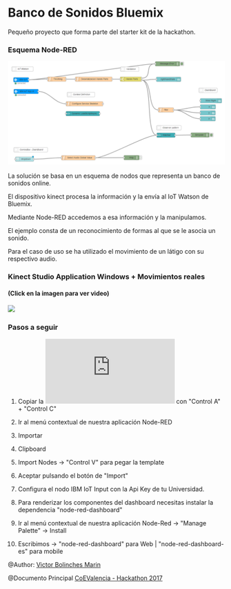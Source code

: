 # Banco de Sonidos Bluemix
Pequeño proyecto que forma parte del starter kit de la hackathon.

### Esquema Node-RED

![](https://github.com/vicboma1/BancoDeSonidosBluemix/blob/master/assets/_bancoDeSonidosBluemix.png)

La solución se basa en un esquema de nodos que representa un banco de sonidos online.

El dispositivo kinect procesa la información y la envía al IoT Watson de Bluemix.

Mediante Node-RED accedemos a esa información y la manipulamos.

El ejemplo consta de un reconocimiento de formas al que se le asocia un sonido.

Para el caso de uso se ha utilizado el movimiento de un látigo con su respectivo audio.


### Kinect Studio Application Windows + Movimientos reales 
#### (Click en la imagen para ver video)

[![](http://img.youtube.com/vi/IXQ_oDFuQiU/0.jpg)](https://www.youtube.com/watch?v=IXQ_oDFuQiU "Banco de sonidos")

### Pasos a seguir 

1.   Copiar la ![Plantilla txt](https://github.com/vicboma1/BancoDeSonidosBluemix/blob/master/assets/_bancoDeSonidosBuemix.txt) con "Control A" + "Control C"

2.   Ir al menú contextual de nuestra aplicación Node-RED

3.   Importar

4.   Clipboard

5.   Import Nodes -> "Control V" para pegar la template

6.   Aceptar pulsando el botón de "Import"

7.   Configura el nodo IBM IoT Input con la Api Key de tu Universidad.

8.   Para renderizar los componentes del dashboard necesitas instalar la dependencia "node-red-dashboard"

9.   Ir al menú contextual de nuestra aplicación Node-Red -> "Manage Palette" -> Install

10.  Escribimos -> "node-red-dashboard" para Web | "node-red-dashboard-es" para mobile


@Author: [Victor Bolinches Marin](https://github.com/vicboma1)  

@Documento Principal  [CoEValencia - Hackathon 2017](https://github.com/CoEValencia/Hackathon_2017)
